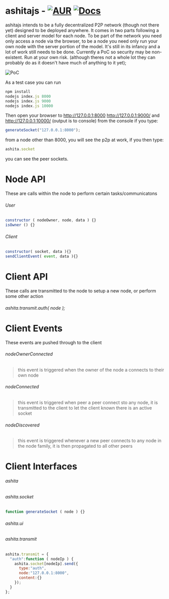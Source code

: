 ashitajs - [![AUR](https://img.shields.io/aur/license/yaourt.svg)](LICENSE) [![Docs](https://img.shields.io/readthedocs/pip/stable.svg)](README.md)
================================

ashitajs intends to be a fully decentralized P2P network (though not there yet) designed to be deployed anywhere. It comes in two parts following a client and server model for each node. To be part of the network you need only access a node via the browser, to be a node you need only run your own node with the server portion of the model. It's still in its infancy and a lot of work still needs to be done. Currently a PoC so security may be non-existent. Run at your own risk. (although theres not a whole lot they can probably do as it doesn't have much of anything to it yet);

![PoC](https://i.imgur.com/vJkAZoN.png)

As a test case you can run
```javascript
npm install
nodejs index.js 8000
nodejs index.js 9000
nodejs index.js 10000
```

Then open your browser to http://127.0.0.1:8000 http://127.0.0.1:9000/ and http://127.0.0.1:10000/ (output is to console) from the console if you type:
```javascript
generateSocket("127.0.0.1:8000");
```
from a node other than 8000, you will see the p2p at work, if you then type:
```javascript
ashita.socket
```
you can see the peer sockets.

Node API
================================
These are calls within the node to perform certain tasks/communicatons
###### User
```javascript
constructor ( nodeOwner, node, data ) {}
isOwner () {}
```
###### Client
```javascript
constructor( socket, data ){}
sendClientEvent( event, data ){}
```

Client API
================================
These calls are transmitted to the node to setup a new node, or perform some other action

###### ashita.transmit.auth( node );

Client Events
================================
These events are pushed through to the client

###### nodeOwnerConnected
> this event is triggered when the owner of the node a connects to their own node

###### nodeConnected
> this event is triggered when peer a peer connect sto any node, it is transmitted to the client to let the client known there is an active socket

###### nodeDiscovered
> this event is triggered whenever a new peer connects to any node in the node family, it is then propagated to all other peers

Client Interfaces
================================
###### ashita

###### ashita.socket
```javascript
function generateSocket ( node ) {}
```

###### ashita.ui

###### ashita.transmit
```javascript
ashita.transmit = {
  "auth":function ( nodeIp ) {
    ashita.socket[nodeIp].send({
      type:"auth",
      node:"127.0.0.1:8000",
      content:{}
    });
  }
};
```
